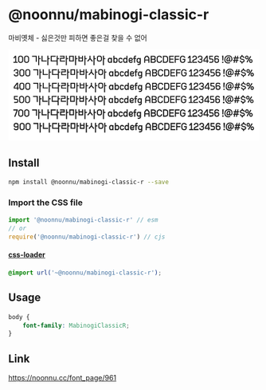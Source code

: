 # @noonnu/mabinogi-classic-r

마비옛체 - 싫은것만 피하면 좋은걸 찾을 수 없어

![example](./example.png)

## Install

```bash
npm install @noonnu/mabinogi-classic-r --save
```

### Import the CSS file

```js
import '@noonnu/mabinogi-classic-r' // esm
// or
require('@noonnu/mabinogi-classic-r') // cjs
```

#### [css-loader](https://github.com/webpack-contrib/css-loader)

```css
@import url('~@noonnu/mabinogi-classic-r');
```

## Usage

```css
body {
    font-family: MabinogiClassicR;
}
```

## Link

https://noonnu.cc/font_page/961
